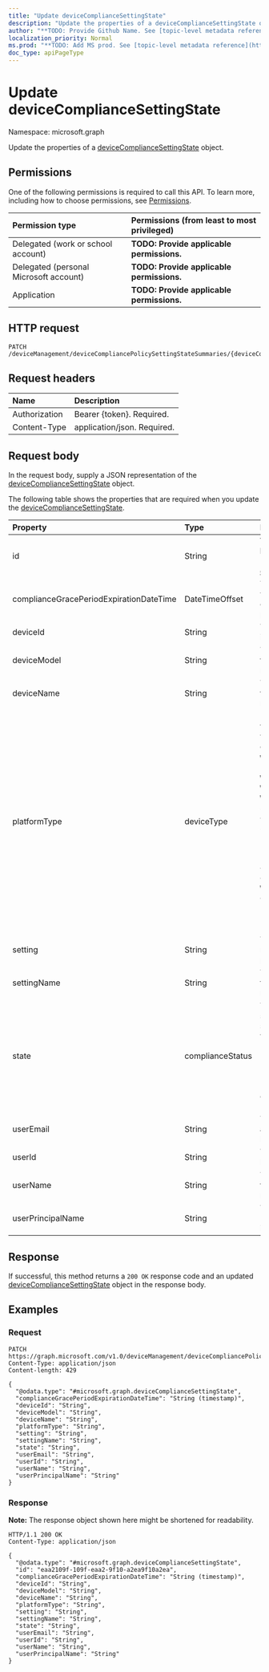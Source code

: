 ```yaml
---
title: "Update deviceComplianceSettingState"
description: "Update the properties of a deviceComplianceSettingState object."
author: "**TODO: Provide Github Name. See [topic-level metadata reference](https://msgo.azurewebsites.net/add/document/guidelines/metadata.html#topic-level-metadata)**"
localization_priority: Normal
ms.prod: "**TODO: Add MS prod. See [topic-level metadata reference](https://msgo.azurewebsites.net/add/document/guidelines/metadata.html#topic-level-metadata)**"
doc_type: apiPageType
---
```


# Update deviceComplianceSettingState
Namespace: microsoft.graph



Update the properties of a [deviceComplianceSettingState](../resources/devicecompliancesettingstate.md) object.

## Permissions
One of the following permissions is required to call this API. To learn more, including how to choose permissions, see [Permissions](/graph/permissions-reference).

|Permission type|Permissions (from least to most privileged)|
|:---|:---|
|Delegated (work or school account)|**TODO: Provide applicable permissions.**|
|Delegated (personal Microsoft account)|**TODO: Provide applicable permissions.**|
|Application|**TODO: Provide applicable permissions.**|

## HTTP request

<!-- {
  "blockType": "ignored"
}
-->
``` http
PATCH /deviceManagement/deviceCompliancePolicySettingStateSummaries/{deviceCompliancePolicySettingStateSummaryId}/deviceComplianceSettingStates/{deviceComplianceSettingStateId}
```

## Request headers
|Name|Description|
|:---|:---|
|Authorization|Bearer {token}. Required.|
|Content-Type|application/json. Required.|

## Request body
In the request body, supply a JSON representation of the [deviceComplianceSettingState](../resources/devicecompliancesettingstate.md) object.

The following table shows the properties that are required when you update the [deviceComplianceSettingState](../resources/devicecompliancesettingstate.md).

|Property|Type|Description|
|:---|:---|:---|
|id|String|**TODO: Add Description** Inherited from [entity](../resources/entity.md)|
|complianceGracePeriodExpirationDateTime|DateTimeOffset|The DateTime when device compliance grace period expires|
|deviceId|String|The Device Id that is being reported|
|deviceModel|String|The device model that is being reported|
|deviceName|String|The Device Name that is being reported|
|platformType|deviceType|Device platform type. Possible values are: `desktop`, `windowsRT`, `winMO6`, `nokia`, `windowsPhone`, `mac`, `winCE`, `winEmbedded`, `iPhone`, `iPad`, `iPod`, `android`, `iSocConsumer`, `unix`, `macMDM`, `holoLens`, `surfaceHub`, `androidForWork`, `androidEnterprise`, `windows10x`, `androidnGMS`, `chromeOS`, `linux`, `blackberry`, `palm`, `unknown`, `cloudPC`.|
|setting|String|The setting class name and property name.|
|settingName|String|The Setting Name that is being reported|
|state|complianceStatus|The compliance state of the setting. Possible values are: `unknown`, `notApplicable`, `compliant`, `remediated`, `nonCompliant`, `error`, `conflict`, `notAssigned`.|
|userEmail|String|The User email address that is being reported|
|userId|String|The user Id that is being reported|
|userName|String|The User Name that is being reported|
|userPrincipalName|String|The User PrincipalName that is being reported|



## Response

If successful, this method returns a `200 OK` response code and an updated [deviceComplianceSettingState](../resources/devicecompliancesettingstate.md) object in the response body.

## Examples

### Request
<!-- {
  "blockType": "request",
  "name": "update_devicecompliancesettingstate"
}
-->
``` http
PATCH https://graph.microsoft.com/v1.0/deviceManagement/deviceCompliancePolicySettingStateSummaries/{deviceCompliancePolicySettingStateSummaryId}/deviceComplianceSettingStates/{deviceComplianceSettingStateId}
Content-Type: application/json
Content-length: 429

{
  "@odata.type": "#microsoft.graph.deviceComplianceSettingState",
  "complianceGracePeriodExpirationDateTime": "String (timestamp)",
  "deviceId": "String",
  "deviceModel": "String",
  "deviceName": "String",
  "platformType": "String",
  "setting": "String",
  "settingName": "String",
  "state": "String",
  "userEmail": "String",
  "userId": "String",
  "userName": "String",
  "userPrincipalName": "String"
}
```


### Response
**Note:** The response object shown here might be shortened for readability.
<!-- {
  "blockType": "response",
  "truncated": true
}
-->
``` http
HTTP/1.1 200 OK
Content-Type: application/json

{
  "@odata.type": "#microsoft.graph.deviceComplianceSettingState",
  "id": "eaa2109f-109f-eaa2-9f10-a2ea9f10a2ea",
  "complianceGracePeriodExpirationDateTime": "String (timestamp)",
  "deviceId": "String",
  "deviceModel": "String",
  "deviceName": "String",
  "platformType": "String",
  "setting": "String",
  "settingName": "String",
  "state": "String",
  "userEmail": "String",
  "userId": "String",
  "userName": "String",
  "userPrincipalName": "String"
}
```

